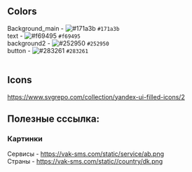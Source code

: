 
## Colors<br>
Background_main - ![#171a3b](https://placehold.co/15x15/f03c15/171a3b.png) `#171a3b`<br>
text - ![#f69495](https://placehold.co/15x15/f03c15/f69495.png) `#f69495`<br>
background2 - ![#252950](https://placehold.co/15x15/f03c15/252950.png) `#252950`<br>
button - ![#283261](https://placehold.co/15x15/f03c15/283261.png) `#283261`<br>
<br>

## Icons
https://www.svgrepo.com/collection/yandex-ui-filled-icons/2
## Полезные сссылка:
### Картинки 
Сервисы - https://vak-sms.com/static/service/ab.png<br>
Страны - https://vak-sms.com/static//country/dk.png

